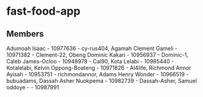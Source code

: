 # fast-food-app

## Members
Adumoah Isaac - 10977636 - cy-rus404,
Agamah Clement Gameli - 10971382 - Clement-22,
Obeng Dominic Kakari - 10956937 - Dominic-1,
Caleb James-Ocloo - 10948978 - Cal90,
Kota Lelabi - 10985440 - Kotalelabi,
Kelvin Oppong-Boateng - 10971826 - Al4life,
Richmond Annor Ayisah - 10953751 - richmondannor,
Adams Henry Wonder - 10966519 - bubuadams,
Dassah Asher Nuokpema - 10982739 - Dassah-Asher,
Samuel oddoye - - 10987991
